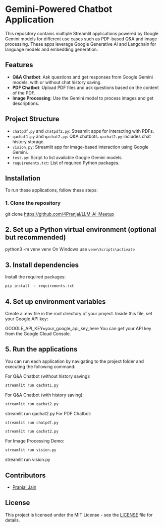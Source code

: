 # Gemini-Powered Chatbot Application

This repository contains multiple Streamlit applications powered by Google Gemini models for different use cases such as PDF-based Q&A and image processing. These apps leverage Google Generative AI and Langchain for language models and embedding generation.

## Features

- **Q&A Chatbot**: Ask questions and get responses from Google Gemini models, with or without chat history saving.
- **PDF Chatbot**: Upload PDF files and ask questions based on the content of the PDF.
- **Image Processing**: Use the Gemini model to process images and get descriptions.

## Project Structure

- `chatpdf.py` and `chatpdf2.py`: Streamlit apps for interacting with PDFs.
- `qachat1.py` and `qachat2.py`: Q&A chatbots. `qachat2.py` includes chat history storage.
- `vision.py`: Streamlit app for image-based interaction using Google Gemini.
- `test.py`: Script to list available Google Gemini models.
- `requirements.txt`: List of required Python packages.

## Installation

To run these applications, follow these steps:

### 1. Clone the repository
 
git clone https://github.com/4Pranjal/LLM-AI-Meetup

## 2. Set up a Python virtual environment (optional but recommended)
python3 -m venv venv
On Windows use `venv\Scripts\activate`

## 3. Install dependencies
Install the required packages:
   ```bash
   pip install -r requirements.txt
   ```

## 4. Set up environment variables
Create a .env file in the root directory of your project.
Inside this file, set your Google API key:

GOOGLE_API_KEY=your_google_api_key_here
You can get your API key from the Google Cloud Console.

## 5. Run the applications
You can run each application by navigating to the project folder and executing the following command:

For Q&A Chatbot (without history saving):
   ```bash
   streamlit run qachat1.py
   ```
For Q&A Chatbot (with history saving):
   ```bash
   streamlit run qachat2.py
   ```
streamlit run qachat2.py
For PDF Chatbot:
   ```bash
   streamlit run chatpdf.py
   ```
   ```bash
   streamlit run qachat2.py
   ```

For Image Processing Demo:
   ```bash
   streamlit run vision.py
   ```
streamlit run vision.py

## Contributors

- [Pranjal Jain](https://github.com/4Pranjal)

## License

This project is licensed under the MIT License - see the [LICENSE](LICENSE) file for details.


